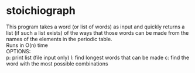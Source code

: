 # stoichiograph

This program takes a word (or list of words) as input and quickly returns
a list (if such a list exists) of the ways that those words can be made from
the names of the elements in the periodic table.<br>
Runs in O(n) time <br>
OPTIONS:<br>
      <t>p: print list (file input only)
      <t>l: find longest words that can be made
      <t>c: find the word with the most possible combinations
